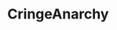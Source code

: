 ---
title: CringeAnarchy
crosslinks:
- Incels
- The_Donald
- Drama
- LateStageCapitalism
- AskReddit
- copypasta
- kangz
- politics
- sadcringe
- jesuschristreddit
- IAmA
- KotakuInAction
- ImGoingToHellForThis
- funny
- OutOfTheLoop
- vegan
- Wtfandom
- pics
---